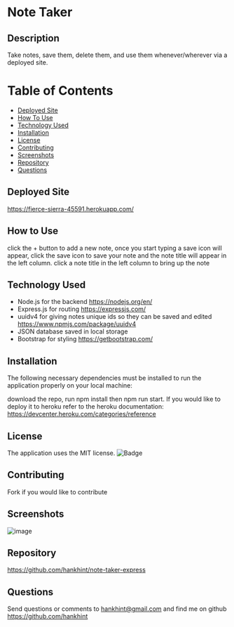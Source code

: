 # Note Taker

## Description
Take notes, save them, delete them, and use them whenever/wherever via a deployed site.

# Table of Contents 
* [Deployed Site](#deployed-site)
* [How To Use](#how-to-use)
* [Technology Used](#technology-used)
* [Installation](#installation)
* [License](#license)
* [Contributing](#contributing)
* [Screenshots](#screenshots)
* [Repository](#repository)
* [Questions](#questions)

## Deployed Site
https://fierce-sierra-45591.herokuapp.com/

## How to Use
click the + button to add a new note, once you start typing a save icon will appear, click the save icon to save your note and the note title will appear in the left column.  click a note title in the left column to bring up the note

## Technology Used
- Node.js for the backend https://nodejs.org/en/
- Express.js for routing https://expressjs.com/
- uuidv4 for giving notes unique ids so they can be saved and edited https://www.npmjs.com/package/uuidv4
- JSON database saved in local storage
- Bootstrap for styling https://getbootstrap.com/

## Installation
The following necessary dependencies must be installed to run the application properly on your local machine:

download the repo, run npm install then npm run start. If you would like to deploy it to heroku refer to the heroku documentation: https://devcenter.heroku.com/categories/reference

## License
The application uses the MIT license.
![Badge](https://img.shields.io/badge/License-MIT-blue.svg)
  
## Contributing
Fork if you would like to contribute

## Screenshots
![image](https://user-images.githubusercontent.com/50533231/155854037-41030337-60b0-429a-b42f-3a61e519389c.png)

## Repository
https://github.com/hankhint/note-taker-express

## Questions
Send questions or comments to hankhint@gmail.com and find me on github https://github.com/hankhint
